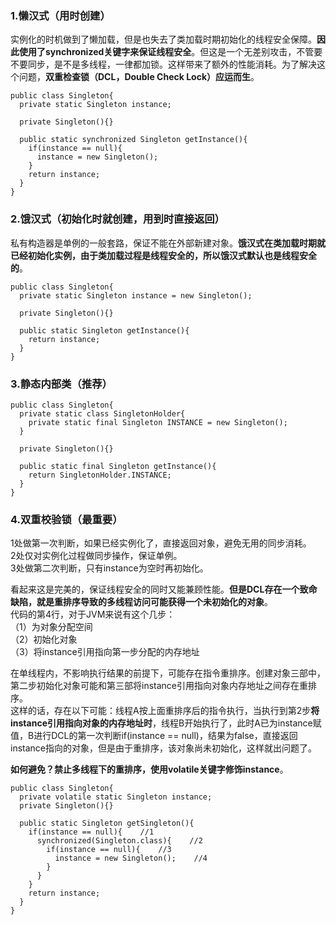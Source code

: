 ### 1.懒汉式（用时创建）
实例化的时机做到了懒加载，但是也失去了类加载时期初始化的线程安全保障。**因此使用了synchronized关键字来保证线程安全**。但这是一个无差别攻击，不管要不要同步，是不是多线程，一律都加锁。这样带来了额外的性能消耗。为了解决这个问题，**双重检查锁（DCL，Double Check Lock）应运而生**。  
```
public class Singleton{
  private static Singleton instance;
  
  private Singleton(){}
  
  public static synchronized Singleton getInstance(){
    if(instance == null){
      instance = new Singleton();
    }
    return instance;
  }
}
```

### 2.饿汉式（初始化时就创建，用到时直接返回）
私有构造器是单例的一般套路，保证不能在外部新建对象。**饿汉式在类加载时期就已经初始化实例，由于类加载过程是线程安全的，所以饿汉式默认也是线程安全的**。
```
public class Singleton{
  private static Singleton instance = new Singleton();
 
  private Singleton(){}
  
  public static Singleton getInstance(){
    return instance;
  }
}
```

### 3.静态内部类（推荐）
```
public class Singleton{
  private static class SingletonHolder{
    private static final Singleton INSTANCE = new Singleton();
  }
  
  private Singleton(){}
  
  public static final Singleton getInstance(){
    return SingletonHolder.INSTANCE;
  }
}
```

### 4.双重校验锁（最重要）
1处做第一次判断，如果已经实例化了，直接返回对象，避免无用的同步消耗。  
2处仅对实例化过程做同步操作，保证单例。  
3处做第二次判断，只有instance为空时再初始化。  

看起来这是完美的，保证线程安全的同时又能兼顾性能。**但是DCL存在一个致命缺陷，就是重排序导致的多线程访问可能获得一个未初始化的对象**。  
代码的第4行，对于JVM来说有这个几步：  
（1）为对象分配空间  
（2）初始化对象  
（3）将instance引用指向第一步分配的内存地址  

在单线程内，不影响执行结果的前提下，可能存在指令重排序。创建对象三部中，第二步初始化对象可能和第三部将instance引用指向对象内存地址之间存在重排序。  
这样的话，存在以下可能：线程A按上面重排序后的指令执行，当执行到第2步**将instance引用指向对象的内存地址时**，线程B开始执行了，此时A已为instance赋值，B进行DCL的第一次判断if(instance == null)，结果为false，直接返回instance指向的对象，但是由于重排序，该对象尚未初始化，这样就出问题了。  

**如何避免？禁止多线程下的重排序，使用volatile关键字修饰instance**。  

```
public class Singleton{
  private volatile static Singleton instance;
  private Singleton(){}
  
  public static Singleton getSingleton(){
    if(instance == null){    //1
      synchronized(Singleton.class){    //2
        if(instance == null){    //3
          instance = new Singleton();    //4
        }
      }
    }
    return instance;
  }
}
```
